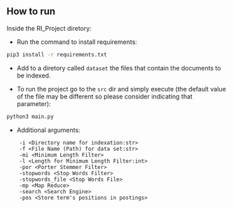 ## How to run

Inside the RI_Project diretory:

- Run the command to install requirements:
```bash
pip3 install -r requirements.txt
```

- Add to a diretory called `dataset` the files that contain the documents to be indexed.

- To run the project go to the `src` dir and simply execute (the default value of the file may be different so please consider indicating that parameter):
```bash
python3 main.py
```

- Additional arguments:
```
    -i <Directory name for indexation:str>
    -f <File Name (Path) for data set:str>
    -mi <Minimum Length Filter>
    -l <Length for Minimum Length Filter:int>
    -por <Porter Stemmer Filter>
    -stopwords <Stop Words Filter>
    -stopwords_file <Stop Words File>
    -mp <Map Reduce>
    -search <Search Engine>
    -pos <Store term's positions in postings>
```
